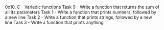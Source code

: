 0x10. C - Variadic functions
Task 0 - Write a function that returns the sum of all its parameters
Task 1 - Write a function that prints numbers, followed by a new line
Task 2 - Write a function that prints strings, followed by a new line
Task 3 - Write a function that prints anything
